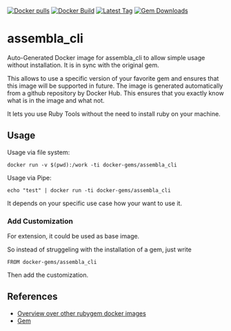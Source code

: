 [![Docker pulls](https://img.shields.io/docker/pulls/rubygem/assembla_cli.svg)](https://hub.docker.com/r/rubygem/assembla_cli/)
[![Docker Build](https://img.shields.io/docker/automated/rubygem/assembla_cli.svg)](https://hub.docker.com/r/rubygem/assembla_cli/)
[![Latest Tag](https://img.shields.io/github/tag/docker-rubygem/assembla_cli.svg)](https://hub.docker.com/r/rubygem/assembla_cli/)
[![Gem Downloads](https://img.shields.io/gem/dt/assembla_cli.svg)](https://rubygems.org/gems/assembla_cli/)
# assembla_cli

Auto-Generated Docker image for assembla_cli to allow simple usage without installation.
It is in sync with the original gem.

This allows to use a specific version of your favorite gem and ensures that this image will be supported in future.
The image is generated automatically from a github repository by Docker Hub.
This ensures that you exactly know what is in the image and what not.

It lets you use Ruby Tools without the need to install ruby on your machine.

## Usage

Usage via file system:

`docker run -v $(pwd):/work -ti docker-gems/assembla_cli`

Usage via Pipe:

`echo "test" | docker run -ti docker-gems/assembla_cli`

It depends on your specific use case how your want to use it.

### Add Customization

For extension, it could be used as base image.

So instead of struggeling with the installation of a gem, just write

`FROM docker-gems/assembla_cli`

Then add the customization.

## References

 - [Overview over other rubygem docker images](https://github.com/thinkbot/docker-rubygem)
 - [Gem](https://rubygems.org/gems/assembla_cli/)
